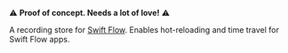⚠️ **Proof of concept. Needs a lot of love!** ⚠️

A recording store for [Swift Flow](https://github.com/Swift-Flow/Swift-Flow). Enables hot-reloading and time travel for Swift Flow apps.